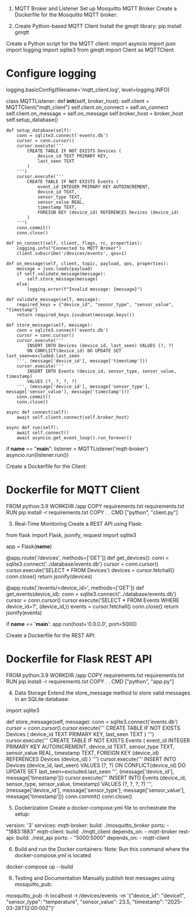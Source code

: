 1. MQTT Broker and Listener
Set up Mosquitto MQTT Broker
Create a Dockerfile for the Mosquitto MQTT broker:

2. Create Python-based MQTT Client
Install the gmqtt library:
pip install gmqtt


Create a Python script for the MQTT client:
import asyncio
import json
import logging
import sqlite3
from gmqtt import Client as MQTTClient

# Configure logging
logging.basicConfig(filename='mqtt_client.log', level=logging.INFO)

class MQTTListener:
    def __init__(self, broker_host):
        self.client = MQTTClient("mqtt_client")
        self.client.on_connect = self.on_connect
        self.client.on_message = self.on_message
        self.broker_host = broker_host
        self.setup_database()

    def setup_database(self):
        conn = sqlite3.connect('events.db')
        cursor = conn.cursor()
        cursor.execute('''
            CREATE TABLE IF NOT EXISTS Devices (
                device_id TEXT PRIMARY KEY,
                last_seen TEXT
            )
        ''')
        cursor.execute('''
            CREATE TABLE IF NOT EXISTS Events (
                event_id INTEGER PRIMARY KEY AUTOINCREMENT,
                device_id TEXT,
                sensor_type TEXT,
                sensor_value REAL,
                timestamp TEXT,
                FOREIGN KEY (device_id) REFERENCES Devices (device_id)
            )
        ''')
        conn.commit()
        conn.close()

    def on_connect(self, client, flags, rc, properties):
        logging.info("Connected to MQTT Broker")
        client.subscribe('/devices/events', qos=1)

    def on_message(self, client, topic, payload, qos, properties):
        message = json.loads(payload)
        if self.validate_message(message):
            self.store_message(message)
        else:
            logging.error(f"Invalid message: {message}")

    def validate_message(self, message):
        required_keys = {"device_id", "sensor_type", "sensor_value", "timestamp"}
        return required_keys.issubset(message.keys())

    def store_message(self, message):
        conn = sqlite3.connect('events.db')
        cursor = conn.cursor()
        cursor.execute('''
            INSERT INTO Devices (device_id, last_seen) VALUES (?, ?)
            ON CONFLICT(device_id) DO UPDATE SET last_seen=excluded.last_seen
        ''', (message['device_id'], message['timestamp']))
        cursor.execute('''
            INSERT INTO Events (device_id, sensor_type, sensor_value, timestamp)
            VALUES (?, ?, ?, ?)
        ''', (message['device_id'], message['sensor_type'], message['sensor_value'], message['timestamp']))
        conn.commit()
        conn.close()

    async def connect(self):
        await self.client.connect(self.broker_host)

    async def run(self):
        await self.connect()
        await asyncio.get_event_loop().run_forever()

if __name__ == "__main__":
    listener = MQTTListener('mqtt-broker')
    asyncio.run(listener.run())

Create a Dockerfile for the Client:
# Dockerfile for MQTT Client
FROM python:3.9
WORKDIR /app
COPY requirements.txt requirements.txt
RUN pip install -r requirements.txt
COPY . .
CMD ["python", "client.py"]


3. Real-Time Monitoring
Create a REST API using Flask:

from flask import Flask, jsonify, request
import sqlite3

app = Flask(__name__)

@app.route('/devices', methods=['GET'])
def get_devices():
    conn = sqlite3.connect('../database/events.db')
    cursor = conn.cursor()
    cursor.execute('SELECT * FROM Devices')
    devices = cursor.fetchall()
    conn.close()
    return jsonify(devices)

@app.route('/events/<device_id>', methods=['GET'])
def get_events(device_id):
    conn = sqlite3.connect('../database/events.db')
    cursor = conn.cursor()
    cursor.execute('SELECT * FROM Events WHERE device_id=?', (device_id,))
    events = cursor.fetchall()
    conn.close()
    return jsonify(events)

if __name__ == '__main__':
    app.run(host='0.0.0.0', port=5000)


Create a Dockerfile for the REST API:
# Dockerfile for Flask REST API
FROM python:3.9
WORKDIR /app
COPY requirements.txt requirements.txt
RUN pip install -r requirements.txt
COPY . .
CMD ["python", "app.py"]


4. Data Storage
Extend the store_message method to store valid messages in an SQLite database:

import sqlite3

def store_message(self, message):
    conn = sqlite3.connect('events.db')
    cursor = conn.cursor()
    cursor.execute('''
        CREATE TABLE IF NOT EXISTS Devices (
            device_id TEXT PRIMARY KEY,
            last_seen TEXT
        )
    ''')
    cursor.execute('''
        CREATE TABLE IF NOT EXISTS Events (
            event_id INTEGER PRIMARY KEY AUTOINCREMENT,
            device_id TEXT,
            sensor_type TEXT,
            sensor_value REAL,
            timestamp TEXT,
            FOREIGN KEY (device_id) REFERENCES Devices (device_id)
        )
    ''')
    cursor.execute('''
        INSERT INTO Devices (device_id, last_seen) VALUES (?, ?)
        ON CONFLICT(device_id) DO UPDATE SET last_seen=excluded.last_seen
    ''', (message['device_id'], message['timestamp']))
    cursor.execute('''
        INSERT INTO Events (device_id, sensor_type, sensor_value, timestamp)
        VALUES (?, ?, ?, ?)
    ''', (message['device_id'], message['sensor_type'], message['sensor_value'], message['timestamp']))
    conn.commit()
    conn.close()
	
	
5.  Dockerization
Create a docker-compose.yml file to orchestrate the setup:

version: '3'
services:
  mqtt-broker:
    build: ./mosquitto_broker
    ports:
      - "1883:1883"
  mqtt-client:
    build: ./mqtt_client
    depends_on:
      - mqtt-broker
  rest-api:
    build: ./rest_api
    ports:
      - "5000:5000"
    depends_on:
      - mqtt-client
	  
	  
6. Build and run the Docker containers:
Note: Run this command where the docker-compose.yml is located

docker-compose up --build


6. Testing and Documentation
Manually publish test messages using mosquitto_pub:

mosquitto_pub -h localhost -t /devices/events -m '{"device_id": "device1", "sensor_type": "temperature", "sensor_value": 23.5, "timestamp": "2025-03-28T12:00:00Z"}'



